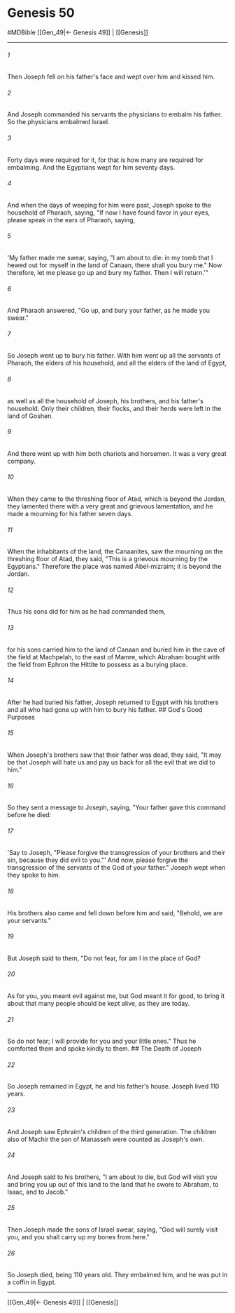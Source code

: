 # Genesis 50
#MDBible
[[Gen_49|← Genesis 49]] | [[Genesis]]

***

###### 1 

Then Joseph fell on his father's face and wept over him and kissed him. 

###### 2 

And Joseph commanded his servants the physicians to embalm his father. So the physicians embalmed Israel. 

###### 3 

Forty days were required for it, for that is how many are required for embalming. And the Egyptians wept for him seventy days. 

###### 4 

And when the days of weeping for him were past, Joseph spoke to the household of Pharaoh, saying, "If now I have found favor in your eyes, please speak in the ears of Pharaoh, saying, 

###### 5 

'My father made me swear, saying, "I am about to die: in my tomb that I hewed out for myself in the land of Canaan, there shall you bury me." Now therefore, let me please go up and bury my father. Then I will return.'" 

###### 6 

And Pharaoh answered, "Go up, and bury your father, as he made you swear." 

###### 7 

So Joseph went up to bury his father. With him went up all the servants of Pharaoh, the elders of his household, and all the elders of the land of Egypt, 

###### 8 

as well as all the household of Joseph, his brothers, and his father's household. Only their children, their flocks, and their herds were left in the land of Goshen. 

###### 9 

And there went up with him both chariots and horsemen. It was a very great company. 

###### 10 

When they came to the threshing floor of Atad, which is beyond the Jordan, they lamented there with a very great and grievous lamentation, and he made a mourning for his father seven days. 

###### 11 

When the inhabitants of the land, the Canaanites, saw the mourning on the threshing floor of Atad, they said, "This is a grievous mourning by the Egyptians." Therefore the place was named Abel-mizraim; it is beyond the Jordan. 

###### 12 

Thus his sons did for him as he had commanded them, 

###### 13 

for his sons carried him to the land of Canaan and buried him in the cave of the field at Machpelah, to the east of Mamre, which Abraham bought with the field from Ephron the Hittite to possess as a burying place. 

###### 14 

After he had buried his father, Joseph returned to Egypt with his brothers and all who had gone up with him to bury his father. ## God's Good Purposes 

###### 15 

When Joseph's brothers saw that their father was dead, they said, "It may be that Joseph will hate us and pay us back for all the evil that we did to him." 

###### 16 

So they sent a message to Joseph, saying, "Your father gave this command before he died: 

###### 17 

'Say to Joseph, "Please forgive the transgression of your brothers and their sin, because they did evil to you."' And now, please forgive the transgression of the servants of the God of your father." Joseph wept when they spoke to him. 

###### 18 

His brothers also came and fell down before him and said, "Behold, we are your servants." 

###### 19 

But Joseph said to them, "Do not fear, for am I in the place of God? 

###### 20 

As for you, you meant evil against me, but God meant it for good, to bring it about that many people should be kept alive, as they are today. 

###### 21 

So do not fear; I will provide for you and your little ones." Thus he comforted them and spoke kindly to them. ## The Death of Joseph 

###### 22 

So Joseph remained in Egypt, he and his father's house. Joseph lived 110 years. 

###### 23 

And Joseph saw Ephraim's children of the third generation. The children also of Machir the son of Manasseh were counted as Joseph's own. 

###### 24 

And Joseph said to his brothers, "I am about to die, but God will visit you and bring you up out of this land to the land that he swore to Abraham, to Isaac, and to Jacob." 

###### 25 

Then Joseph made the sons of Israel swear, saying, "God will surely visit you, and you shall carry up my bones from here." 

###### 26 

So Joseph died, being 110 years old. They embalmed him, and he was put in a coffin in Egypt. 

***

[[Gen_49|← Genesis 49]] | [[Genesis]]
